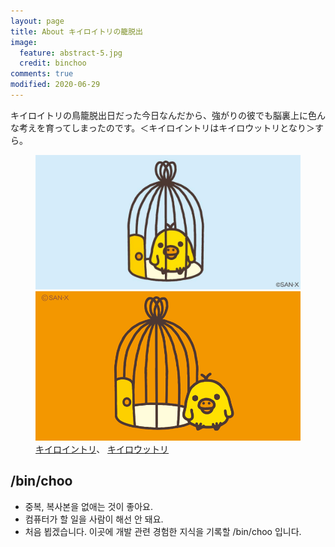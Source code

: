 ```yaml
---
layout: page
title: About キイロイトリの籠脱出
image:
  feature: abstract-5.jpg
  credit: binchoo
comments: true
modified: 2020-06-29
---
```


キイロイトリの鳥籠脱出日だった今日なんだから、強がりの彼でも脳裏上に色んな考えを育ってしまったのです。＜キイロイントリはキイロウットリとなり＞すら。

<figure class="half">
	<a href="/images/intori.jpg"><img src="/images/intori.jpg" /></a>
	<a href="/images/outtori.png"><img src="/images/outtori.png" /></a>
	<figcaption>
        <a href="https://twitter.com/korilakkuma_15/status/656424849745825792">キイロイントリ</a>、
        <a href="https://twitter.com/rilakkuma_gyr/status/1130246006224883713">キイロウットリ</a>
    </figcaption>
</figure>


## /bin/choo

* 중복, 복사본을 없애는 것이 좋아요.
* 컴퓨터가 할 일을 사람이 해선 안 돼요.
* 처음 뵙겠습니다. 이곳에 개발 관련 경험한 지식을 기록할 /bin/choo 입니다.

